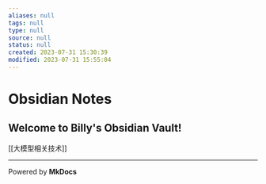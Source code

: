 ```yaml
---
aliases: null
tags: null
type: null
source: null
status: null
created: 2023-07-31 15:30:39
modified: 2023-07-31 15:55:04
---
```


# Obsidian Notes

## Welcome to Billy's Obsidian Vault!

[[大模型相关技术]]

---

Powered by **MkDocs**
